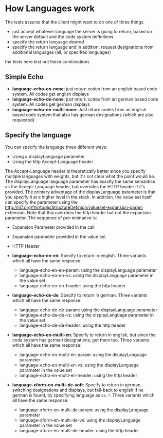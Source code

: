 # How Languages work 

The tests assume that the client might want to do one of three things:

* just accept whatever language the server is going to return, based on the server default and the code system definitions
* specify the return language desired
* specify the return language and in addition, request designations from additional languages (all, or specified languages)

the tests here test out these combinations


## Simple Echo

* **language-echo-en-none**: just return codes from an english based code system. All codes get english displays
* **language-echo-de-none**: just return codes from an german based code system. All codes get german displays
* **language-echo-en-multi-none**: Just return codes from an english based code system that also has german designations (which are also requested)


## Specify the language

You can specify the language three different ways: 
* Using a displayLanguage parameter
* Using the http Accept-Language header 

The Accept-Language header is theoretically better since you specify multiple languages with weights, but it's not clear
what the point would be. The displayLanguage language parameter has exactly the same semantics as the Accept-Language header,
but overrides the HTTP header if it's provided. The primary advantage of the displayLanguage parameter is that you specify 
it at a higher level in the stack. In addition, the value set itself can specify the parameter using the 
http://hl7.org/fhir/tools/StructureDefinion/valueset-expansion-param extension. Note that this overrides the http header but not 
the expansion parameter. The sequence of pre-eminance is:
* Expansion Parameter provided in the call
* Expansion parameter provided in the value set
* HTTP Header

* **language-echo-en-en**: Specify to return in english. Three variants which all have the same response:
  * language-echo-en-en-param: using the displayLanguage parameter
  * language-echo-en-en-vs: using the displayLanguage parameter in the value set
  * language-echo-en-en-header: using the http header

* **language-echo-de-de**: Specify to return in german. Three variants which all have the same response:
  * language-echo-de-de-param: using the displayLanguage parameter
  * language-echo-de-de-vs: using the displayLanguage parameter in the value set
  * language-echo-de-de-header: using the http header

* **language-echo-en-multi-en**: Specify to return in english, but since the code system has german designations, get them too. Three variants which all have the same response:
  * language-echo-en-multi-en-param: using the displayLanguage parameter
  * language-echo-en-multi-en-vs: using the displayLanguage parameter in the value set
  * language-echo-en-multi-en-header: using the http header

* **language-xform-en-multi-de-soft**: Specify to return in german, switching designations and displays, but fall-back to english if no german is found, by specifying language as ```de,*```. Three variants which all have the same response:
  * language-xform-en-multi-de-param: using the displayLanguage parameter
  * language-xform-en-multi-de-vs: using the displayLanguage parameter in the value set
  * language-xform-en-multi-de-header: using the http header